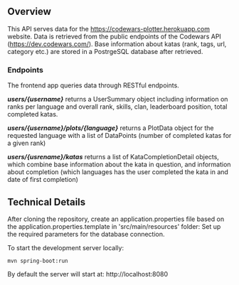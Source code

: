 ## Overview

This API serves data for the https://codewars-plotter.herokuapp.com website. Data is retrieved from the public endpoints of the Codewars API (https://dev.codewars.com/). 
Base information about katas (rank, tags, url, category etc.) are stored in a PostrgeSQL database after retrieved.

### Endpoints

The frontend app queries data through RESTful endpoints. 

***users/{username}*** returns a UserSummary object including information on ranks per language and overall rank, skills, clan, leaderboard position, total completed katas.

***users/{username}/plots/{language}*** returns a PlotData object for the requested language with a list of DataPoints (number of completed katas for a given rank)

***users/{usrename}/katas*** returns a list of KataCompletionDetail objects, which combine base information about the kata in question, and information about completion (which languages has the user completed the kata in and date of first completion)

## Technical Details

After cloning the repository, create an application.properties file based on the application.properties.template in 'src/main/resources' folder:
Set up the required parameters for the database connection.

To start the development server locally:

<pre><code>mvn spring-boot:run</code></pre>

By default the server will start at: http://localhost:8080